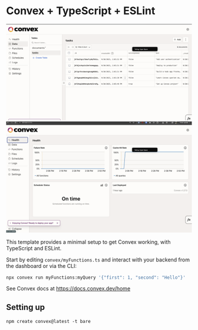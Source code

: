 # Convex + TypeScript + ESLint

![Dashboard](./iScreen%20Shoter%20-%20Google%20Chrome%20-%20250930145118.png)
![Demo](./iScreen%20Shoter%20-%20Google%20Chrome%20-%20250930145155.png)

This template provides a minimal setup to get Convex working, with TypeScript
and ESLint.

Start by editing `convex/myFunctions.ts` and interact with your backend from the
dashboard or via the CLI:

```sh
npx convex run myFunctions:myQuery '{"first": 1, "second": "Hello"}'
```

See Convex docs at https://docs.convex.dev/home

## Setting up

```
npm create convex@latest -t bare
```
